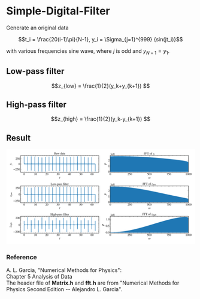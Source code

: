 # Simple-Digital-Filter
Generate an original data
```math
t_i = \frac{20(i-1)\pi}{N-1}, 
y_i = \Sigma_{j=1}^{999} {sin(jt_i)}
```
with various frequencies sine wave, where $j$ is odd and $y_{N+1} = y_1$. 

## Low-pass filter
```math
z_{low} = \frac{1}{2}(y_k+y_{k+1}) 
```
## High-pass filter
```math
z_{high} = \frac{1}{2}(y_k-y_{k+1}) 
```

## Result
![Image](https://github.com/ChenYingShan1114/Simple-Digital-Filter/blob/main/filter.png)

### Reference
A. L. Garcia, "Numerical Methods for Physics": \
    Chapter 5 Analysis of Data \
The header file of **Matrix.h** and **fft.h** are from "Numerical Methods for Physics Second Edition -- Alejandro L. Garcia".
